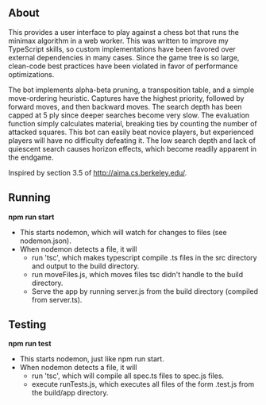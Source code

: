 ## About
This provides a user interface to play against a chess bot that runs the minimax algorithm in a web worker.  This was written to improve my TypeScript skills, so custom implementations have been favored over external dependencies in many cases.  Since the game tree is so large, clean-code best practices have been violated in favor of performance optimizations.

The bot implements alpha-beta pruning, a transposition table, and a simple move-ordering heuristic. Captures have the highest priority, followed by forward moves, and then backward moves.  The search depth has been capped at 5 ply since deeper searches become very slow.  The evaluation function simply calculates material, breaking ties by counting the number of attacked squares.  This bot can easily beat novice players, but experienced players will have no difficulty defeating it.  The low search depth and lack of quiescent search causes horizon effects, which become readily apparent in the endgame.

Inspired by section 3.5 of http://aima.cs.berkeley.edu/.

## Running
**npm run start**
- This starts nodemon, which will watch for changes to files (see nodemon.json).
- When nodemon detects a file, it will 
    - run 'tsc', which makes typescript compile .ts files in the src directory and output to the build directory.
    - run moveFiles.js, which moves files tsc didn't handle to the build directory.
    - Serve the app by running server.js from the build directory (compiled from server.ts).
## Testing
**npm run test**
- This starts nodemon, just like npm run start.
- When nodemon detects a file, it will 
    - run 'tsc', which will compile all spec.ts files to spec.js files.
    - execute runTests.js, which executes all files of the form .test.js from the build/app directory.
